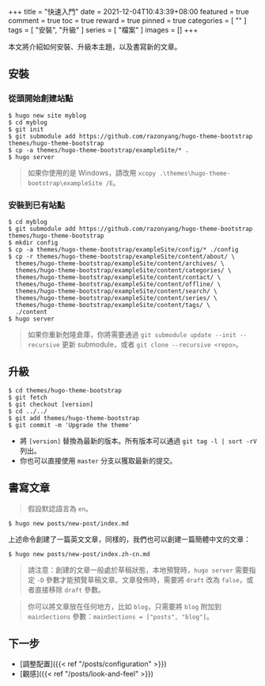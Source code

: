 +++
title = "快速入門"
date = 2021-12-04T10:43:39+08:00
featured = true
comment = true
toc = true
reward = true
pinned = true
categories = [
  ""
]
tags = [
  "安裝",
  "升級"
]
series = [
  "檔案"
]
images = []
+++

本文將介紹如何安裝、升級本主題，以及書寫新的文章。

<!--more-->

## 安裝

### 從頭開始創建站點

```shell
$ hugo new site myblog
$ cd myblog
$ git init
$ git submodule add https://github.com/razonyang/hugo-theme-bootstrap themes/hugo-theme-bootstrap
$ cp -a themes/hugo-theme-bootstrap/exampleSite/* .
$ hugo server
```

> 如果你使用的是 Windows，請改用 `xcopy .\themes\hugo-theme-bootstrap\exampleSite /E`。

### 安裝到已有站點

```shell
$ cd myblog
$ git submodule add https://github.com/razonyang/hugo-theme-bootstrap themes/hugo-theme-bootstrap
$ mkdir config
$ cp -a themes/hugo-theme-bootstrap/exampleSite/config/* ./config
$ cp -r themes/hugo-theme-bootstrap/exampleSite/content/about/ \
  themes/hugo-theme-bootstrap/exampleSite/content/archives/ \
  themes/hugo-theme-bootstrap/exampleSite/content/categories/ \
  themes/hugo-theme-bootstrap/exampleSite/content/contact/ \
  themes/hugo-theme-bootstrap/exampleSite/content/offline/ \
  themes/hugo-theme-bootstrap/exampleSite/content/search/ \
  themes/hugo-theme-bootstrap/exampleSite/content/series/ \
  themes/hugo-theme-bootstrap/exampleSite/content/tags/ \
  ./content
$ hugo server
```

> 如果你重新尅隆倉庫，你將需要通過 `git submodule update --init --recursive` 更新 submodule，或者 `git clone --recursive <repo>`。

## 升級

```shell
$ cd themes/hugo-theme-bootstrap
$ git fetch
$ git checkout [version]
$ cd ../../
$ git add themes/hugo-theme-bootstrap
$ git commit -m 'Upgrade the theme'
```

- 將 `[version]` 替換為最新的版本。所有版本可以通過 `git tag -l | sort -rV` 列出。
- 你也可以直接使用 `master` 分支以獲取最新的提交。

## 書寫文章

> 假設默認語言為 `en`。

```shell
$ hugo new posts/new-post/index.md
```

上述命令創建了一篇英文文章，同樣的，我們也可以創建一篇簡體中文的文章：

```shell
$ hugo new posts/new-post/index.zh-cn.md
```

> 請注意：創建的文章一般處於草稿狀態，本地預覽時，`hugo server` 需要指定 `-D` 參數才能預覽草稿文章。文章發佈時，需要將 `draft` 改為 `false`，或者直接移除 `draft` 參數。

> 你可以將文章放在任何地方，比如 `blog`，只需要將 `blog` 附加到 `mainSections` 參數：`mainSections = ["posts", "blog"]`。

## 下一步

- [調整配置]({{< ref "/posts/configuration" >}})
- [觀感]({{< ref "/posts/look-and-feel" >}})
